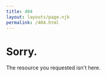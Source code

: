 ```yaml
---
title: 404
layout: layouts/page.njk
permalink: /404.html
---
```


# Sorry.

The resource you requested isn't here.
